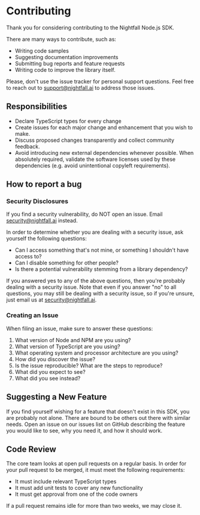 # Contributing

Thank you for considering contributing to the Nightfall Node.js SDK.

There are many ways to contribute, such as:

- Writing code samples
- Suggesting documentation improvements
- Submitting bug reports and feature requests
- Writing code to improve the library itself.

Please, don't use the issue tracker for personal support questions. Feel free to reach out to support@nightfall.ai to address those issues.

## Responsibilities

- Declare TypeScript types for every change
- Create issues for each major change and enhancement that you wish to make.
- Discuss proposed changes transparently and collect community feedback.
- Avoid introducing new external dependencies whenever possible. When absolutely required, validate the software
  licenses used by these dependencies (e.g. avoid unintentional copyleft requirements).

## How to report a bug

### Security Disclosures

If you find a security vulnerability, do NOT open an issue. Email security@nightfall.ai instead.

In order to determine whether you are dealing with a security issue, ask yourself the following questions:

- Can I access something that's not mine, or something I shouldn't have access to?
- Can I disable something for other people?
- Is there a potential vulnerability stemming from a library dependency?

If you answered yes to any of the above questions, then you're probably dealing with a security issue.
Note that even if you answer "no" to all questions, you may still be dealing with a security issue, so if you're
unsure, just email us at security@nightfall.ai.

### Creating an Issue

When filing an issue, make sure to answer these questions:

1. What version of Node and NPM are you using?
2. What version of TypeScript are you using?
3. What operating system and processor architecture are you using?
4. How did you discover the issue?
5. Is the issue reproducible? What are the steps to reproduce?
6. What did you expect to see?
7. What did you see instead?

## Suggesting a New Feature

If you find yourself wishing for a feature that doesn't exist in this SDK, you are probably not alone.
There are bound to be others out there with similar needs. Open an issue on our issues list on GitHub describing the
feature you would like to see, why you need it, and how it should work.

## Code Review

The core team looks at open pull requests on a regular basis. In order for your pull request to be merged, it must meet the following requirements:

- It must include relevant TypeScript types
- It must add unit tests to cover any new functionality
- It must get approval from one of the code owners

If a pull request remains idle for more than two weeks, we may close it.
